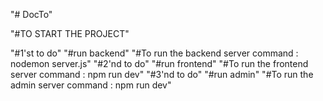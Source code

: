 "# DocTo" 

"#TO START THE PROJECT"


"#1'st to do"
"#run backend"
"#To run the backend server command : nodemon server.js"
"#2'nd to do"
"#run frontend"
"#To run the frontend server command : npm run dev"
"#3'nd to do"
"#run admin"
"#To run the admin server command : npm run dev"

